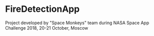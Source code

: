 # FireDetectionApp
Project developed by "Space Monkeys" team during NASA Space App Challenge 2018, 20-21 October, Moscow
